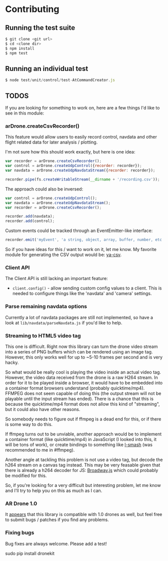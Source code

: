 # Contributing

## Running the test suite

```js
$ git clone <git url>
$ cd <clone dir>
$ npm install
$ npm test
```

## Running an individual test

```js
$ node test/unit/control/test-AtCommandCreator.js
```

## TODOS

If you are looking for something to work on, here are a few things I'd like to
see in this module:

### arDrone.createCsvRecorder()

This feature would allow users to easily record control, navdata and other
flight related data for later analysis / plotting.

I'm not sure how this should work exactly, but here is one idea:

```js
var recorder = arDrone.createCsvRecorder();
var control = arDrone.createUdpControl({recorder: recorder});
var navdata = arDrone.createUdpNavdataStream({recorder: recorder});

recorder.pipe(fs.createWritableStream(__dirname + '/recording.csv'));
```

The approach could also be inversed:

```js
var control = arDrone.createUdpControl();
var navdata = arDrone.createUdpNavdataStream();
var recorder = arDrone.createCsvRecorder();

recorder.add(navdata);
recorder.add(control);
```

Custom events could be tracked through an EventEmitter-like interface:

```js
recorder.emit('myEvent', 'a string, object, array, buffer, number, etc.');
```

So if you have ideas for this / want to work on it, let me know. My favorite
module for generating the CSV output would be:
[ya-csv](https://github.com/koles/ya-csv).

### Client API

The Client API is still lacking an important feature:

* `client.config()` - allow sending custom config values to a client. This is
  needed to configure things like the 'navdata' and 'camera' settings.

### Parse remaining navdata options

Currently a lot of navdata packages are still not implemented, so have a look
at `lib/navdata/parseNavdata.js` if you'd like to help.

### Streaming to HTML5 video tag

This one is difficult. Right now this library can turn the drone video stream
into a series of PNG buffers which can be rendered using an image tag. However,
this only works well for up to ~5-10 frames per second and is very hacky.

So what would be really cool is playing the video inside an actual video tag.
However, the video data received from the drone is a raw H264 stream. In order
for it to be played inside a browser, it would have to be embedded into a
container format browsers understand (probably quicktime/mp4). FFMPEG does not
seem capable of doing this (the output stream will not be playable until the input
stream has ended). There is a chance that this is because the quicktime/mp4
format does not allow this kind of "streaming", but it could also have other
reasons.

So somebody needs to figure out if ffmpeg is a dead end for this, or if there
is some way to do this.

If ffmpeg turns out to be unviable, another approach would be to implement
a container format (like quicktime/mp4) in JavaScript (I looked into this,
it will be tons of work), or create bindings to something like
[l-smash](http://code.google.com/p/l-smash/) (was recommended to me in #ffmpeg).

Another angle at tackling this problem is not use a video tag, but decode the
h264 stream on a canvas tag instead. This may be very feasable given that there
is already a h264 decoder for JS: [Broadway.js](https://github.com/mbebenita/Broadway)
which could probably be modified for this.

So, if you're looking for a very difficult but interesting problem, let me know
and I'll try to help you on this as much as I can.

### AR Drone 1.0

It [appears](https://github.com/felixge/node-ar-drone/issues/11#issuecomment-9402270) that this library is compatible with 1.0 drones as well,
but feel free to submit bugs / patches if you find any problems.

### Fixing bugs

Bug fixes are always welcome. Please add a test!

sudo pip install dronekit